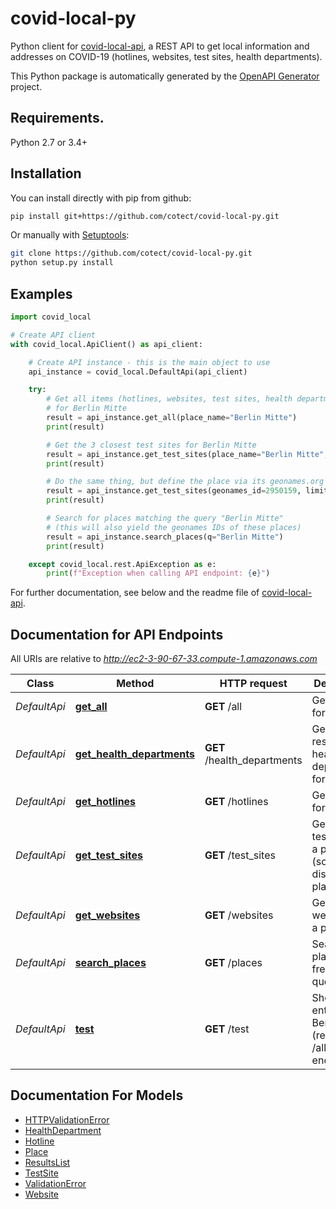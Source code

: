 # covid-local-py

Python client for [covid-local-api](https://github.com/cotect/covid-local-api), a REST 
API to get local information and addresses on COVID-19 (hotlines, websites, test sites, 
health departments).

This Python package is automatically generated by the 
[OpenAPI Generator](https://openapi-generator.tech) project.


## Requirements.

Python 2.7 or 3.4+


## Installation

You can install directly with pip from github:

```sh
pip install git+https://github.com/cotect/covid-local-py.git
```

Or manually with [Setuptools](http://pypi.python.org/pypi/setuptools):

```sh
git clone https://github.com/cotect/covid-local-py.git
python setup.py install
```


## Examples

```python
import covid_local

# Create API client
with covid_local.ApiClient() as api_client:

    # Create API instance - this is the main object to use
    api_instance = covid_local.DefaultApi(api_client)

    try:
        # Get all items (hotlines, websites, test sites, health departments) 
        # for Berlin Mitte
        result = api_instance.get_all(place_name="Berlin Mitte")
        print(result)

        # Get the 3 closest test sites for Berlin Mitte
        result = api_instance.get_test_sites(place_name="Berlin Mitte", limit=3)
        print(result)

        # Do the same thing, but define the place via its geonames.org ID
        result = api_instance.get_test_sites(geonames_id=2950159, limit=3)
        print(result)

        # Search for places matching the query "Berlin Mitte"
        # (this will also yield the geonames IDs of these places)
        result = api_instance.search_places(q="Berlin Mitte")
        print(result)

    except covid_local.rest.ApiException as e:
        print(f"Exception when calling API endpoint: {e}")
```

For further documentation, see below and the readme file of [covid-local-api](https://github.com/cotect/covid-local-api). 


## Documentation for API Endpoints

All URIs are relative to *http://ec2-3-90-67-33.compute-1.amazonaws.com*

| Class        | Method                                                                  | HTTP request                | Description                                                     |
| ------------ | ----------------------------------------------------------------------- | --------------------------- | --------------------------------------------------------------- |
| *DefaultApi* | [**get_all**](docs/DefaultApi.md#get_all)                               | **GET** /all                | Get all items for a place                                       |
| *DefaultApi* | [**get_health_departments**](docs/DefaultApi.md#get_health_departments) | **GET** /health_departments | Get responsible health departments for a place                  |
| *DefaultApi* | [**get_hotlines**](docs/DefaultApi.md#get_hotlines)                     | **GET** /hotlines           | Get hotlines for a place                                        |
| *DefaultApi* | [**get_test_sites**](docs/DefaultApi.md#get_test_sites)                 | **GET** /test_sites         | Get nearby test sites for a place (sorted by distance to place) |
| *DefaultApi* | [**get_websites**](docs/DefaultApi.md#get_websites)                     | **GET** /websites           | Get websites for a place                                        |
| *DefaultApi* | [**search_places**](docs/DefaultApi.md#search_places)                   | **GET** /places             | Search for places via free-form query                           |
| *DefaultApi* | [**test**](docs/DefaultApi.md#test)                                     | **GET** /test               | Shows all entries for Berlin Mitte (redirects to /all endpoint) |


## Documentation For Models

 - [HTTPValidationError](docs/HTTPValidationError.md)
 - [HealthDepartment](docs/HealthDepartment.md)
 - [Hotline](docs/Hotline.md)
 - [Place](docs/Place.md)
 - [ResultsList](docs/ResultsList.md)
 - [TestSite](docs/TestSite.md)
 - [ValidationError](docs/ValidationError.md)
 - [Website](docs/Website.md)
